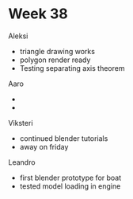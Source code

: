 # Week 38


Aleksi

- triangle drawing works
- polygon render ready
- Testing separating axis theorem


Aaro

- 
- 


Viksteri

- continued blender tutorials
- away on friday


Leandro
- first blender prototype for boat
- tested model loading in engine
